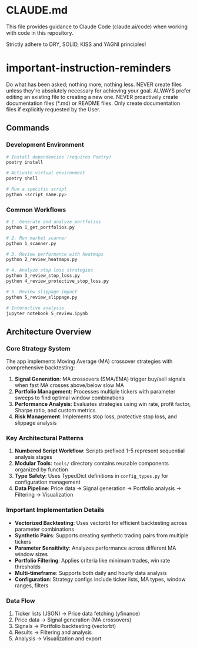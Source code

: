# CLAUDE.md

This file provides guidance to Claude Code (claude.ai/code) when working with code in this repository.

Strictly adhere to DRY, SOLID, KISS and YAGNI principles!

# important-instruction-reminders

Do what has been asked; nothing more, nothing less.
NEVER create files unless they're absolutely necessary for achieving your goal.
ALWAYS prefer editing an existing file to creating a new one.
NEVER proactively create documentation files (\*.md) or README files. Only create documentation files if explicitly requested by the User.

## Commands

### Development Environment

```bash
# Install dependencies (requires Poetry)
poetry install

# Activate virtual environment
poetry shell

# Run a specific script
python <script_name.py>
```

### Common Workflows

```bash
# 1. Generate and analyze portfolios
python 1_get_portfolios.py

# 2. Run market scanner
python 1_scanner.py

# 3. Review performance with heatmaps
python 2_review_heatmaps.py

# 4. Analyze stop loss strategies
python 3_review_stop_loss.py
python 4_review_protective_stop_loss.py

# 5. Review slippage impact
python 5_review_slippage.py

# Interactive analysis
jupyter notebook 5_review.ipynb
```

## Architecture Overview

### Core Strategy System

The app implements Moving Average (MA) crossover strategies with comprehensive backtesting:

1. **Signal Generation**: MA crossovers (SMA/EMA) trigger buy/sell signals when fast MA crosses above/below slow MA
2. **Portfolio Management**: Processes multiple tickers with parameter sweeps to find optimal window combinations
3. **Performance Analysis**: Evaluates strategies using win rate, profit factor, Sharpe ratio, and custom metrics
4. **Risk Management**: Implements stop loss, protective stop loss, and slippage analysis

### Key Architectural Patterns

1. **Numbered Script Workflow**: Scripts prefixed 1-5 represent sequential analysis stages
2. **Modular Tools**: `tools/` directory contains reusable components organized by function
3. **Type Safety**: Uses TypedDict definitions in `config_types.py` for configuration management
4. **Data Pipeline**: Price data → Signal generation → Portfolio analysis → Filtering → Visualization

### Important Implementation Details

- **Vectorized Backtesting**: Uses vectorbt for efficient backtesting across parameter combinations
- **Synthetic Pairs**: Supports creating synthetic trading pairs from multiple tickers
- **Parameter Sensitivity**: Analyzes performance across different MA window sizes
- **Portfolio Filtering**: Applies criteria like minimum trades, win rate thresholds
- **Multi-timeframe**: Supports both daily and hourly data analysis
- **Configuration**: Strategy configs include ticker lists, MA types, window ranges, filters

### Data Flow

1. Ticker lists (JSON) → Price data fetching (yfinance)
2. Price data → Signal generation (MA crossovers)
3. Signals → Portfolio backtesting (vectorbt)
4. Results → Filtering and analysis
5. Analysis → Visualization and export
